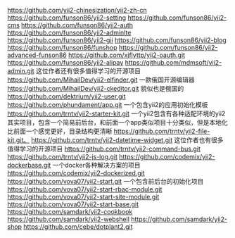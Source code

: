 https://github.com/yii2-chinesization/yii2-zh-cn
https://github.com/funson86/yii2-setting
https://github.com/funson86/yii2-cms
https://github.com/funson86/yii2-auth
https://github.com/funson86/yii2-adminlte
https://github.com/funson86/yii2-gii
https://github.com/funson86/yii2-blog
https://github.com/funson86/funshop
https://github.com/funson86/yii2-advanced-funson86
https://github.com/xjflyttp/yii2-oauth.git
https://github.com/funson86/yii2-alipay
https://github.com/mdmsoft/yii2-admin.git
这位作者还有很多值得学习的开源项目
https://github.com/MihailDev/yii2-elfinder.git 一款俄国开源编辑器
https://github.com/MihailDev/yii2-ckeditor.git 貌似也是俄国的
https://github.com/dektrium/yii2-user.git
https://github.com/phundament/app.git  一个包含yii2的应用初始化模板
https://github.com/trntv/yii2-starter-kit.git  一个yii2包含有各种适配环境的yii2其实项目，包含一个简易前后台，和前面一个app类似项目十分类似，但是本地化比前面一个感觉更好，目录结构更清晰
https://github.com/trntv/yii2-file-kit.git。
https://github.com/trntv/yii2-datetime-widget.git 这位作者也有很多值得学习的开源项目
https://github.com/trntv/yii2-command-bus.git
https://github.com/trntv/yii2-js-log.git
https://github.com/codemix/yii2-dockerbase.git 一个docker各种解决方案的项目
https://github.com/codemix/yii2-dockerized.git
https://github.com/vova07/yii2-start.git 一个包含前后台的初始化项目
https://github.com/vova07/yii2-start-rbac-module.git
https://github.com/vova07/yii2-start-site-module.git
https://github.com/vova07/yii2-start-base.git
https://github.com/samdark/yii2-cookbook
https://github.com/samdark/yii2-webshell
https://github.com/samdark/yii2-shop
https://github.com/cebe/dotplant2.git